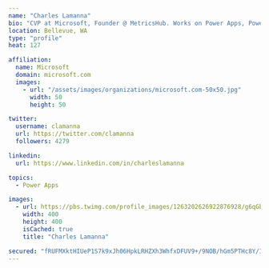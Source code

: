 ```yaml
---
name: "Charles Lamanna"
bio: "CVP at Microsoft, Founder @ MetricsHub. Works on Power Apps, Power Automate, Power Virtual Agent, Common Data Service and Dynamics 365."
location: Bellevue, WA
type: "profile"
heat: 127

affiliation:
  name: Microsoft
  domain: microsoft.com
  images:
    - url: "/assets/images/organizations/microsoft.com-50x50.jpg"
      width: 50
      height: 50

twitter:
  username: clamanna
  url: https://twitter.com/clamanna
  followers: 4279

linkedin:
  url: https://www.linkedin.com/in/charleslamanna

topics:
  - Power Apps

images:
  - url: https://pbs.twimg.com/profile_images/1263202626922876928/g6qGbHZ-_400x400.jpg
    width: 400
    height: 400
    isCached: true
    title: "Charles Lamanna"

secured: "fRUFMXktHIUeP1S7k9xJh06HpkLRHZXh3WhfxDFUV9+/9NOB/hGm5PTHc8Y/IRlYhhplMqhNhrYL1QOASZiQcC3p03aoihOFDqEUq9sgnvggWGTTNirE4i3otPfejsPYWaj599ZW6QOfW8fF0nNK3yy27WRkBQwXS/MjyOi2EyyWc9Df3JlThft2L7R6hXF+7rhnGbAEYwNADhBXGTeMKtrG9cm3M4kCcnc3xmXdpOQb+WfoWshFDdYejA48XNkXfxv35O1GCKr1p3Rjj415Plof67WE/AYidghIxI0vAU+payIWuMuCWPmMhtk/S2sFZwGufWvwqNh6Zoa9+7PD3QPsNp2vsTKG2W1vUEF0P6MQhrB27hxDXAN1Ph3oLcDnrAGtN7hsetzaN67GqT4P5MAtoLRYH64NCf4M/ckXchk=;qrf/3nBvh0bDXSo6OkNQzg=="
---
```


